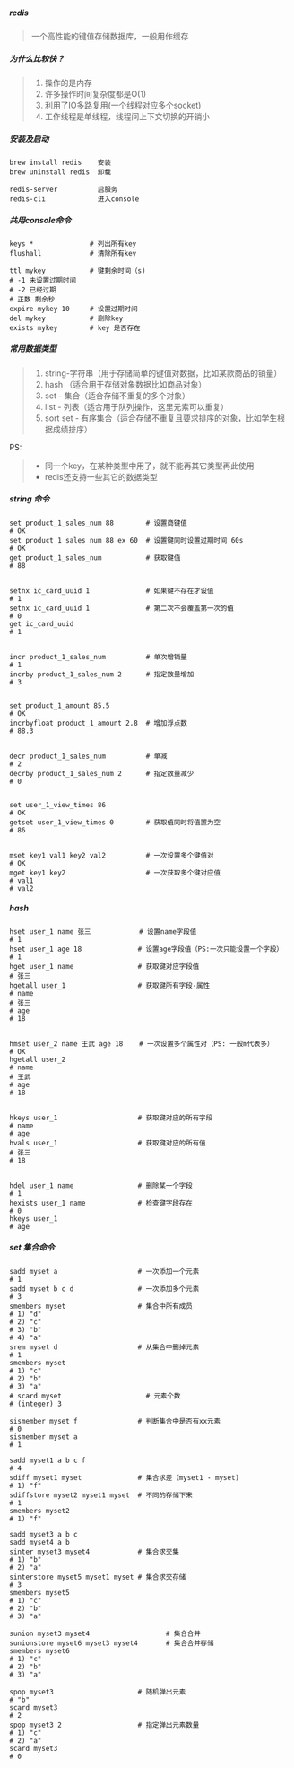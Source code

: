 ##### redis
> 一个高性能的键值存储数据库，一般用作缓存

##### 为什么比较快？
> 1. 操作的是内存
> 2. 许多操作时间复杂度都是O(1)
> 3. 利用了IO多路复用(一个线程对应多个socket)
> 4. 工作线程是单线程，线程间上下文切换的开销小

##### 安装及启动
```
brew install redis    安装
brew uninstall redis  卸载

redis-server          启服务
redis-cli             进入console
```

##### 共用console命令
```
keys *              # 列出所有key
flushall            # 清除所有key

ttl mykey           # 键剩余时间（s) 
# -1 未设置过期时间
# -2 已经过期
# 正数 剩余秒
expire mykey 10     # 设置过期时间
del mykey           # 删除key
exists mykey        # key 是否存在
```

##### 常用数据类型
> 1. string-字符串（用于存储简单的键值对数据，比如某款商品的销量）
> 2. hash （适合用于存储对象数据比如商品对象）
> 3. set - 集合（适合存储不重复的多个对象）
> 4. list - 列表（适合用于队列操作，这里元素可以重复）
> 5. sort set - 有序集合（适合存储不重复且要求排序的对象，比如学生根据成绩排序）

PS:
> - 同一个key，在某种类型中用了，就不能再其它类型再此使用
> - redis还支持一些其它的数据类型


##### string 命令
```
set product_1_sales_num 88        # 设置商键值
# OK
set product_1_sales_num 88 ex 60  # 设置键同时设置过期时间 60s
# OK
get product_1_sales_num           # 获取键值
# 88


setnx ic_card_uuid 1              # 如果键不存在才设值
# 1
setnx ic_card_uuid 1              # 第二次不会覆盖第一次的值
# 0
get ic_card_uuid
# 1


incr product_1_sales_num          # 单次增销量
# 1
incrby product_1_sales_num 2      # 指定数量增加
# 3


set product_1_amount 85.5         
# OK
incrbyfloat product_1_amount 2.8  # 增加浮点数
# 88.3


decr product_1_sales_num          # 单减
# 2
decrby product_1_sales_num 2      # 指定数量减少
# 0


set user_1_view_times 86
# OK
getset user_1_view_times 0        # 获取值同时将值置为空
# 86


mset key1 val1 key2 val2          # 一次设置多个键值对
# OK
mget key1 key2                    # 一次获取多个键对应值
# val1
# val2
```

##### hash
```
hset user_1 name 张三            # 设置name字段值
# 1
hset user_1 age 18              # 设置age字段值（PS:一次只能设置一个字段）
# 1
hget user_1 name                # 获取键对应字段值
# 张三
hgetall user_1                  # 获取键所有字段-属性
# name
# 张三
# age
# 18


hmset user_2 name 王武 age 18    # 一次设置多个属性对（PS: 一般m代表多）
# OK
hgetall user_2
# name
# 王武
# age
# 18


hkeys user_1                    # 获取键对应的所有字段
# name
# age
hvals user_1                    # 获取键对应的所有值
# 张三
# 18


hdel user_1 name                # 删除某一个字段
# 1
hexists user_1 name             # 检查键字段存在
# 0
hkeys user_1 
# age
```


##### set 集合命令
```
sadd myset a                    # 一次添加一个元素
# 1
sadd myset b c d                # 一次添加多个元素
# 3
smembers myset                  # 集合中所有成员
# 1) "d"
# 2) "c"
# 3) "b"
# 4) "a"
srem myset d                    # 从集合中删掉元素
# 1
smembers myset 
# 1) "c"
# 2) "b"
# 3) "a"
# scard myset                     # 元素个数
# (integer) 3

sismember myset f               # 判断集合中是否有xx元素
# 0 
sismember myset a
# 1

sadd myset1 a b c f
# 4
sdiff myset1 myset              # 集合求差（myset1 - myset)
# 1) "f"
sdiffstore myset2 myset1 myset  # 不同的存储下来
# 1
smembers myset2
# 1) "f"

sadd myset3 a b c
sadd myset4 a b
sinter myset3 myset4            # 集合求交集
# 1) "b"
# 2) "a"
sinterstore myset5 myset1 myset # 集合求交存储
# 3
smembers myset5 
# 1) "c"
# 2) "b"
# 3) "a"

sunion myset3 myset4                   # 集合合并
sunionstore myset6 myset3 myset4       # 集合合并存储
smembers myset6
# 1) "c"
# 2) "b"
# 3) "a"

spop myset3                     # 随机弹出元素
# "b"
scard myset3                    
# 2
spop myset3 2                   # 指定弹出元素数量
# 1) "c"
# 2) "a"
scard myset3
# 0
```







